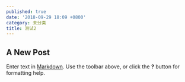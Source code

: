 ```yaml
---
published: true
date: '2018-09-29 18:09 +0800'
category: 未分类
title: 测试2
---
```

## A New Post

Enter text in [Markdown](http://daringfireball.net/projects/markdown/). Use the toolbar above, or click the **?** button for formatting help.
